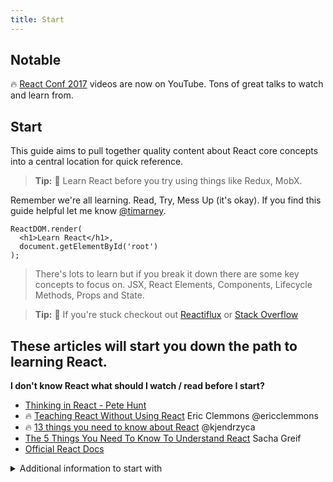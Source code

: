 ```yaml
---
title: Start
---
```

## Notable
<div class="notable">
 🔥 <a href="https://www.youtube.com/playlist?list=PLb0IAmt7-GS3fZ46IGFirdqKTIxlws7e0">React Conf 2017</a> videos are now on YouTube.  Tons of great talks to watch and learn from.
</div>


## Start
This guide aims to pull together quality content about React core concepts into a central location for quick reference.

> **Tip:** 🤔 Learn React before you try using things like Redux, MobX.

Remember we're all learning.  Read, Try, Mess Up (it's okay).  If you find this guide helpful let me know [@timarney](https://twitter.com/timarney).


```
ReactDOM.render(
  <h1>Learn React</h1>,
  document.getElementById('root')
);
```

>There's lots to learn but if you break it down there are some key concepts to focus on. JSX, React Elements, Components, Lifecycle Methods, Props and State.  


> **Tip:** 🤔 If you're stuck checkout out [Reactiflux](https://www.reactiflux.com) or [Stack Overflow](http://stackoverflow.com/questions/tagged/reactjs)

## These articles will start you down the path to learning React.



**I don't know React what should I watch / read before I start?**
* [Thinking in React - Pete Hunt](https://facebook.github.io/react/docs/thinking-in-react.html)
* 🔥 [Teaching React Without Using React](https://medium.com/@ericclemmons/teaching-react-without-using-react-a4b87cfd4e87#.q8cyvryw1) Eric Clemmons @ericclemmons
* 🔥 [13 things you need to know about React](http://aimforsimplicity.com/post/13-things-you-need-to-know-about-react)  @kjendrzyca
* [The 5 Things You Need To Know To Understand React](https://medium.com/@sachagreif/the-5-things-you-need-to-know-to-understand-react-a1dbd5d114a3#.uii8of7um) Sacha Greif
* [Official React Docs](https://facebook.github.io/react/docs/hello-world.html)

<details>
 <summary>Additional information to start with</summary>

* [Pete Hunt: React: Rethinking best practices JSConf EU 2013](https://www.youtube.com/watch?v=x7cQ3mrcKaY)
* [React in 7 Minutes](https://egghead.io/lessons/react-react-in-7-minutes) this is a slightly dated but still really good starter
* [Complete Intro to React - React, Webpack, Babel, Redux, React Router, SSR](https://btholt.github.io/complete-intro-to-react/) Brian Holt(@holtbt) for Frontend Masters worshop
* [React "Aha" Moments](https://tylermcginnis.com/react-aha-moments) Tyler McGinnis @tylermcginnis33
* [All the terrible things I did the first time I wrote a complex React App ](https://youtu.be/Fk--XUEorvc?t=20666) Raquel @raquelxmoss
* [Introduction to React](https://mva.microsoft.com/en-US/training-courses/introduction-to-react-16635?l=4wrKgdJrC_206218965) Eric W. Greene / Microsoft Virtual Academy
</details>

